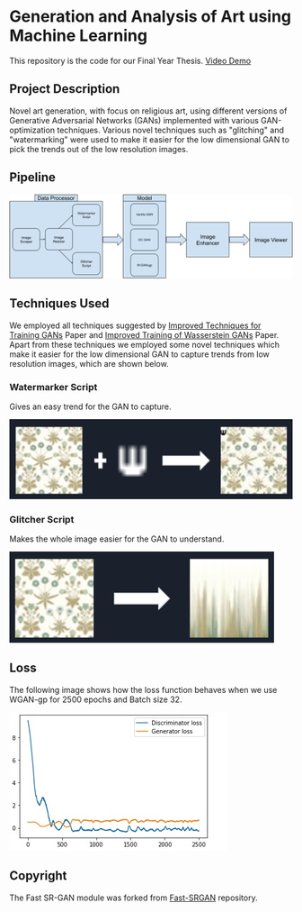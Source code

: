# Generation and Analysis of Art using Machine Learning
This repository is the code for our Final Year Thesis.
[Video Demo](https://youtu.be/47BCm7O7S8c)

## Project Description
Novel art generation, with focus on religious art, using different versions of Generative Adversarial Networks (GANs) implemented with various GAN-optimization techniques. Various novel techniques such as "glitching" and "watermarking" were used to make it easier for the low dimensional GAN to pick the trends out of the low resolution images.

## Pipeline


![pipeline](https://github.com/ShahzaibWaseem/ArtGAN/blob/master/Images/pipeline.png)

## Techniques Used

We employed all techniques suggested by [Improved Techniques for Training GANs](https://arxiv.org/abs/1606.03498) Paper and [Improved Training of Wasserstein GANs](https://arxiv.org/abs/1704.00028) Paper. Apart from these techniques we employed some novel techniques which make it easier for the low dimensional GAN to capture trends from low resolution images, which are shown below.

### Watermarker Script
Gives an easy trend for the GAN to capture.


![watermark](https://github.com/ShahzaibWaseem/ArtGAN/blob/master/Images/Watermarker.png)

### Glitcher Script
Makes the whole image easier for the GAN to understand.


![glitcher](https://github.com/ShahzaibWaseem/ArtGAN/blob/master/Images/Glitcher.png)

## Loss
The following image shows how the loss function behaves when we use WGAN-gp for 2500 epochs and Batch size 32.


![WGAN-gp-2500epochs,32batch](https://github.com/ShahzaibWaseem/ArtGAN/blob/master/Images/WGAN_Batch32.jpeg)


## Copyright
The Fast SR-GAN module was forked from [Fast-SRGAN](https://github.com/HasnainRaz/Fast-SRGAN) repository.